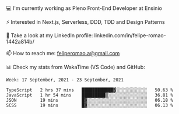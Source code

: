 💻 I'm currently working as Pleno Front-End Developer at Ensinio

⚡ Interested in Next.js, Serverless, DDD, TDD and Design Patterns

👥 Take a look at my LinkedIn profile: linkedin.com/in/felipe-romao-1442a814b/

📫 How to reach me: feliperomao.a@gmail.com

📊 Check my stats from WakaTime (VS Code) and GitHub:

<!--START_SECTION:waka-->
```text
Week: 17 September, 2021 - 23 September, 2021

TypeScript   2 hrs 37 mins   ████████████▓░░░░░░░░░░░░   50.63 % 
JavaScript   1 hr 54 mins    █████████▒░░░░░░░░░░░░░░░   36.81 % 
JSON         19 mins         █▓░░░░░░░░░░░░░░░░░░░░░░░   06.18 % 
SCSS         19 mins         █▓░░░░░░░░░░░░░░░░░░░░░░░   06.13 % 
```
<!--END_SECTION:waka-->
